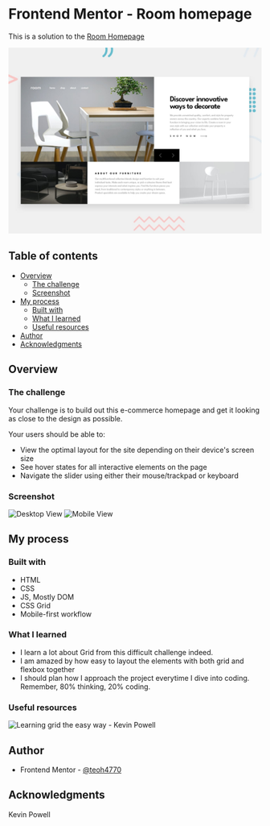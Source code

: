 # Frontend Mentor - Room homepage

This is a solution to the [Room Homepage](https://teoh4770.github.io/Frontend-Mentor-Room-Homepage/)

![Design preview for the Room homepage coding challenge](./design/desktop-preview.jpg)


## Table of contents

- [Overview](#overview)
  - [The challenge](#the-challenge)
  - [Screenshot](#screenshot)
- [My process](#my-process)
  - [Built with](#built-with)
  - [What I learned](#what-i-learned)
  - [Useful resources](#useful-resources)
- [Author](#author)
- [Acknowledgments](#acknowledgments)

## Overview

### The challenge

Your challenge is to build out this e-commerce homepage and get it looking as close to the design as possible.

Your users should be able to:

- View the optimal layout for the site depending on their device's screen size
- See hover states for all interactive elements on the page
- Navigate the slider using either their mouse/trackpad or keyboard


### Screenshot
![Desktop View](https://user-images.githubusercontent.com/98545971/218180373-489791f5-a18b-4286-85c9-cf139c819afa.png)
![Mobile View](https://user-images.githubusercontent.com/98545971/218180538-a791b72e-8a0f-46fa-88d3-456704a30841.png)

## My process

### Built with

- HTML
- CSS
- JS, Mostly DOM
- CSS Grid
- Mobile-first workflow

### What I learned
- I learn a lot about Grid from this difficult challenge indeed.
- I am amazed by how easy to layout the elements with both grid and flexbox together
- I should plan how I approach the project everytime I dive into coding. Remember, 80% thinking, 20% coding.

### Useful resources
![Learning grid the easy way - Kevin Powell](https://youtu.be/rg7Fvvl3taU)

## Author
- Frontend Mentor - [@teoh4770]([https://www.frontendmentor.io/profile/teoh4770])

## Acknowledgments
Kevin Powell


